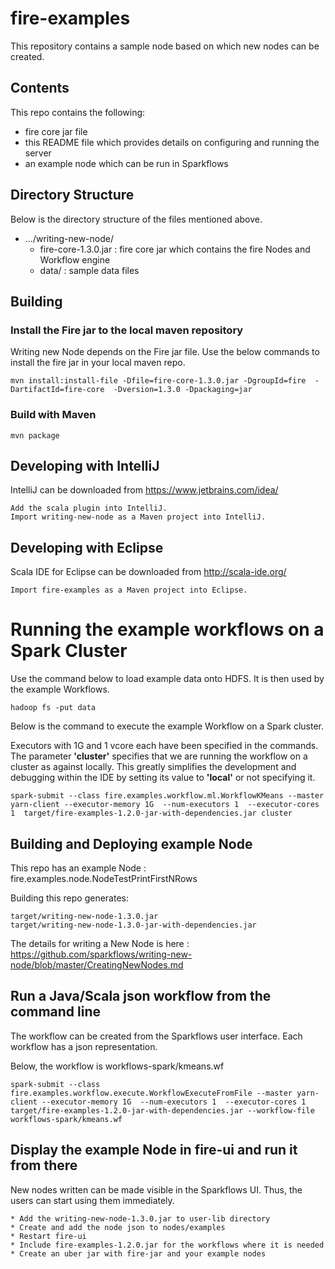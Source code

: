 # fire-examples

This repository contains a sample node based on which new nodes can be created.

## Contents

This repo contains the following:

* fire core jar file
* this README file which provides details on configuring and running the server
* an example node which can be run in Sparkflows

## Directory Structure

Below is the directory structure of the files mentioned above.

* .../writing-new-node/
	* fire-core-1.3.0.jar : fire core jar which contains the fire Nodes and Workflow engine
	* data/ : sample data files



## Building

### Install the Fire jar to the local maven repository

Writing new Node depends on the Fire jar file. Use the below commands to install the fire jar in your local maven repo.

    mvn install:install-file -Dfile=fire-core-1.3.0.jar -DgroupId=fire  -DartifactId=fire-core  -Dversion=1.3.0 -Dpackaging=jar
    
    
    
### Build with Maven

    mvn package
    
## Developing with IntelliJ

IntelliJ can be downloaded from https://www.jetbrains.com/idea/

    Add the scala plugin into IntelliJ.
    Import writing-new-node as a Maven project into IntelliJ.

## Developing with Eclipse

Scala IDE for Eclipse can be downloaded from http://scala-ide.org/

    Import fire-examples as a Maven project into Eclipse.

# Running the example workflows on a Spark Cluster

Use the command below to load example data onto HDFS. It is then used by the example Workflows.

	hadoop fs -put data

Below is the command to execute the example Workflow on a Spark cluster. 

Executors with 1G and 1 vcore each have been specified in the commands. The parameter **'cluster'** specifies that we are running the workflow on a cluster as against locally. This greatly simplifies the development and debugging within the IDE by setting its value to **'local'** or not specifying it.

	spark-submit --class fire.examples.workflow.ml.WorkflowKMeans --master yarn-client --executor-memory 1G  --num-executors 1  --executor-cores 1  target/fire-examples-1.2.0-jar-with-dependencies.jar cluster


## Building and Deploying example Node

This repo has an example Node : fire.examples.node.NodeTestPrintFirstNRows

Building this repo generates:

	target/writing-new-node-1.3.0.jar
	target/writing-new-node-1.3.0-jar-with-dependencies.jar

The details for writing a New Node is here : https://github.com/sparkflows/writing-new-node/blob/master/CreatingNewNodes.md

## Run a Java/Scala json workflow from the command line

The workflow can be created from the Sparkflows user interface. Each workflow has a json representation.

Below, the workflow is workflows-spark/kmeans.wf

	spark-submit --class fire.examples.workflow.execute.WorkflowExecuteFromFile --master yarn-client --executor-memory 1G  --num-executors 1  --executor-cores 1  target/fire-examples-1.2.0-jar-with-dependencies.jar --workflow-file workflows-spark/kmeans.wf

	
## Display the example Node in fire-ui and run it from there

New nodes written can be made visible in the Sparkflows UI. Thus, the users can start using them immediately.

	* Add the writing-new-node-1.3.0.jar to user-lib directory
	* Create and add the node json to nodes/examples
	* Restart fire-ui
	* Include fire-examples-1.2.0.jar for the workflows where it is needed
	* Create an uber jar with fire-jar and your example nodes

	


